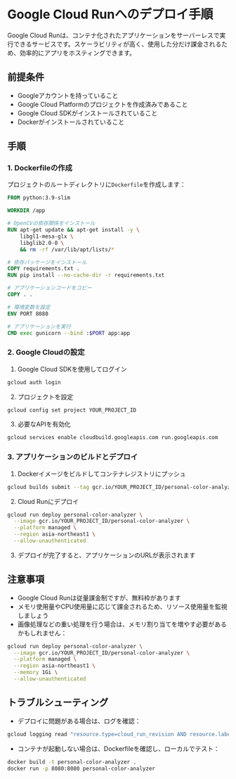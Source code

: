 # Google Cloud Runへのデプロイ手順

Google Cloud Runは、コンテナ化されたアプリケーションをサーバーレスで実行できるサービスです。スケーラビリティが高く、使用した分だけ課金されるため、効率的にアプリをホスティングできます。

## 前提条件

- Googleアカウントを持っていること
- Google Cloud Platformのプロジェクトを作成済みであること
- Google Cloud SDKがインストールされていること
- Dockerがインストールされていること

## 手順

### 1. Dockerfileの作成

プロジェクトのルートディレクトリに`Dockerfile`を作成します：

```dockerfile
FROM python:3.9-slim

WORKDIR /app

# OpenCVの依存関係をインストール
RUN apt-get update && apt-get install -y \
    libgl1-mesa-glx \
    libglib2.0-0 \
    && rm -rf /var/lib/apt/lists/*

# 依存パッケージをインストール
COPY requirements.txt .
RUN pip install --no-cache-dir -r requirements.txt

# アプリケーションコードをコピー
COPY . .

# 環境変数を設定
ENV PORT 8080

# アプリケーションを実行
CMD exec gunicorn --bind :$PORT app:app
```

### 2. Google Cloudの設定

1. Google Cloud SDKを使用してログイン
```bash
gcloud auth login
```

2. プロジェクトを設定
```bash
gcloud config set project YOUR_PROJECT_ID
```

3. 必要なAPIを有効化
```bash
gcloud services enable cloudbuild.googleapis.com run.googleapis.com
```

### 3. アプリケーションのビルドとデプロイ

1. Dockerイメージをビルドしてコンテナレジストリにプッシュ
```bash
gcloud builds submit --tag gcr.io/YOUR_PROJECT_ID/personal-color-analyzer
```

2. Cloud Runにデプロイ
```bash
gcloud run deploy personal-color-analyzer \
  --image gcr.io/YOUR_PROJECT_ID/personal-color-analyzer \
  --platform managed \
  --region asia-northeast1 \
  --allow-unauthenticated
```

3. デプロイが完了すると、アプリケーションのURLが表示されます

## 注意事項

- Google Cloud Runは従量課金制ですが、無料枠があります
- メモリ使用量やCPU使用量に応じて課金されるため、リソース使用量を監視しましょう
- 画像処理などの重い処理を行う場合は、メモリ割り当てを増やす必要があるかもしれません：
```bash
gcloud run deploy personal-color-analyzer \
  --image gcr.io/YOUR_PROJECT_ID/personal-color-analyzer \
  --platform managed \
  --region asia-northeast1 \
  --memory 1Gi \
  --allow-unauthenticated
```

## トラブルシューティング

- デプロイに問題がある場合は、ログを確認：
```bash
gcloud logging read "resource.type=cloud_run_revision AND resource.labels.service_name=personal-color-analyzer" --limit 50
```

- コンテナが起動しない場合は、Dockerfileを確認し、ローカルでテスト：
```bash
docker build -t personal-color-analyzer .
docker run -p 8080:8080 personal-color-analyzer
```
